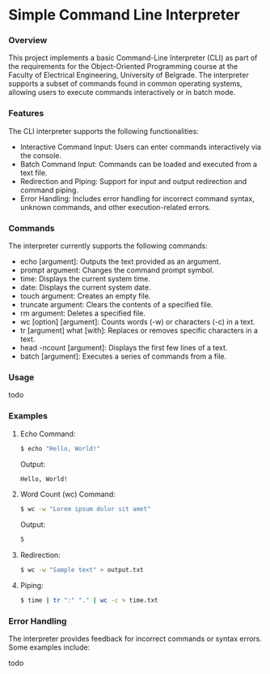 
# Simple Command Line Interpreter

### Overview
This project implements a basic Command-Line Interpreter (CLI) as part of the requirements for the Object-Oriented Programming course at the Faculty of Electrical Engineering, University of Belgrade. The interpreter supports a subset of commands found in common operating systems, allowing users to execute commands interactively or in batch mode.

### Features
The CLI interpreter supports the following functionalities:

* Interactive Command Input: Users can enter commands interactively via the console.
* Batch Command Input: Commands can be loaded and executed from a text file.
* Redirection and Piping: Support for input and output redirection and command piping.
* Error Handling: Includes error handling for incorrect command syntax, unknown commands, and other execution-related errors.

### Commands
The interpreter currently supports the following commands:

* echo [argument]: Outputs the text provided as an argument.
* prompt argument: Changes the command prompt symbol.
* time: Displays the current system time.
* date: Displays the current system date.
* touch argument: Creates an empty file.
* truncate argument: Clears the contents of a specified file.
* rm argument: Deletes a specified file.
* wc [option] [argument]: Counts words (-w) or characters (-c) in a text.
* tr [argument] what [with]: Replaces or removes specific characters in a text.
* head -ncount [argument]: Displays the first few lines of a text.
* batch [argument]: Executes a series of commands from a file.

### Usage

todo

### Examples

1. Echo Command:
    ```bash
    $ echo "Hello, World!"
    ```
    Output:
    ```bash
    Hello, World!
    ```
2. Word Count (wc) Command:
    ```bash
    $ wc -w "Lorem ipsum dolor sit amet"
    ```
    Output:
    ```bash
    5
    ```
3. Redirection:
    ```bash
    $ wc -w "Sample text" > output.txt
    ```
4. Piping:
    ```bash
    $ time | tr ":" "." | wc -c > time.txt
    ```

### Error Handling

The interpreter provides feedback for incorrect commands or syntax errors. Some examples include:

todo
